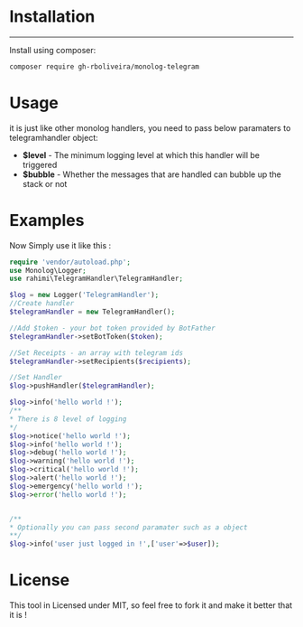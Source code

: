 
# Installation
-----------
Install using composer:

```bash
composer require gh-rboliveira/monolog-telegram  
```



# Usage
it is just like other monolog handlers, you need to pass below paramaters to telegramhandler object:
- **$level** - The minimum logging level at which this handler will be triggered
- **$bubble** - Whether the messages that are handled can bubble up the stack or not

# Examples
Now Simply use it like this :

```php
require 'vendor/autoload.php';
use Monolog\Logger;
use rahimi\TelegramHandler\TelegramHandler;

$log = new Logger('TelegramHandler');
//Create handler
$telegramHandler = new TelegramHandler();

//Add $token - your bot token provided by BotFather
$telegramHandler->setBotToken($token);

//Set Receipts - an array with telegram ids
$telegramHandler->setRecipients($recipients);

//Set Handler
$log->pushHandler($telegramHandler);

$log->info('hello world !');
/**
* There is 8 level of logging
*/
$log->notice('hello world !');
$log->info('hello world !');
$log->debug('hello world !');
$log->warning('hello world !');
$log->critical('hello world !');
$log->alert('hello world !');
$log->emergency('hello world !');
$log->error('hello world !');


/**
* Optionally you can pass second paramater such as a object
**/
$log->info('user just logged in !',['user'=>$user]);

```

# License
This tool in Licensed under MIT, so feel free to fork it and make it better that it is !
